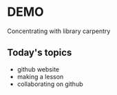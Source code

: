 # DEMO
Concentrating with library carpentry

## Today's topics

- github website
- making a lesson
- collaborating on github

